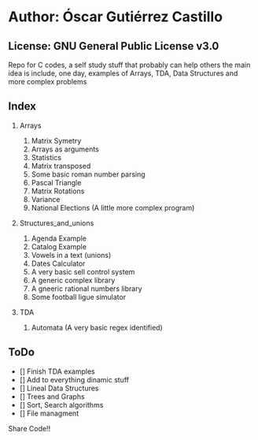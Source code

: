 # Author: Óscar Gutiérrez Castillo
## License: GNU General Public License v3.0


Repo for C codes, a self study stuff that probably can help others
the main idea is include, one day, examples of Arrays, TDA, Data Structures and more complex problems

## Index

1. Arrays
   1. Matrix Symetry
   2. Arrays as arguments
   3. Statistics
   4. Matrix transposed
   5. Some basic roman number parsing
   6. Pascal Triangle
   7. Matrix Rotations
   8. Variance
   9. National Elections (A little more complex program)
   
2. Structures_and_unions
   1. Agenda Example
   2. Catalog Example
   3. Vowels in a text (unions)
   4. Dates Calculator
   5. A very basic sell control system
   6. A generic complex library
   7. A gneeric rational numbers library
   8. Some football ligue simulator
3. TDA
   1. Automata (A very basic regex identified)
   
## ToDo

- [] Finish TDA examples
- [] Add to everything dinamic stuff
- [] Lineal Data Structures
- [] Trees and Graphs
- [] Sort, Search algorithms
- [] File managment


Share Code!!
